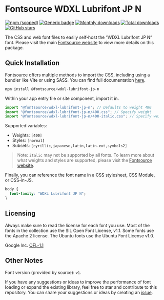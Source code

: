 # Fontsource WDXL Lubrifont JP N

[![npm (scoped)](https://img.shields.io/npm/v/@fontsource/wdxl-lubrifont-jp-n?color=brightgreen)](https://www.npmjs.com/package/@fontsource/wdxl-lubrifont-jp-n) [![Generic badge](https://img.shields.io/badge/fontsource-passing-brightgreen)](https://github.com/fontsource/fontsource) [![Monthly downloads](https://badgen.net/npm/dm/@fontsource/wdxl-lubrifont-jp-n)](https://github.com/fontsource/fontsource) [![Total downloads](https://badgen.net/npm/dt/@fontsource/wdxl-lubrifont-jp-n)](https://github.com/fontsource/fontsource) [![GitHub stars](https://img.shields.io/github/stars/fontsource/fontsource.svg?style=social&label=Star)](https://github.com/fontsource/fontsource/stargazers)

The CSS and web font files to easily self-host the “WDXL Lubrifont JP N” font. Please visit the main [Fontsource website](https://fontsource.org/fonts/wdxl-lubrifont-jp-n) to view more details on this package.

## Quick Installation

Fontsource offers multiple methods to import the CSS, including using a bundler like Vite or using SASS. You can find full documentation [here](https://fontsource.org/docs/getting-started/introduction).

```javascript
npm install @fontsource/wdxl-lubrifont-jp-n
```

Within your app entry file or site component, import it in.

```javascript
import "@fontsource/wdxl-lubrifont-jp-n"; // Defaults to weight 400
import "@fontsource/wdxl-lubrifont-jp-n/400.css"; // Specify weight
import "@fontsource/wdxl-lubrifont-jp-n/400-italic.css"; // Specify weight and style
```

Supported variables:
- Weights: `[400]`
- Styles: `[normal]`
- Subsets: `[cyrillic,japanese,latin,latin-ext,symbols2]`

> Note: `italic` may not be supported by all fonts. To learn more about what weights and styles are supported, please visit the [Fontsource website](https://fontsource.org/fonts/wdxl-lubrifont-jp-n).

Finally, you can reference the font name in a CSS stylesheet, CSS Module, or CSS-in-JS.

```css
body {
  font-family: "WDXL Lubrifont JP N";
}
```

## Licensing
Always make sure to read the license for each font you use. Most of the fonts in the collection use the SIL Open Font License, v1.1. Some fonts use the Apache 2 license. The Ubuntu fonts use the Ubuntu Font License v1.0.

Google Inc.
[OFL-1.1](http://scripts.sil.org/OFL)

## Other Notes
Font version (provided by source): `v1`.

If you have any suggestions or ideas to improve the performance of font loading or expand the existing library, feel free to star and contribute to this repository. You can share your suggestions or ideas by creating an [issue](https://github.com/fontsource/fontsource/issues).